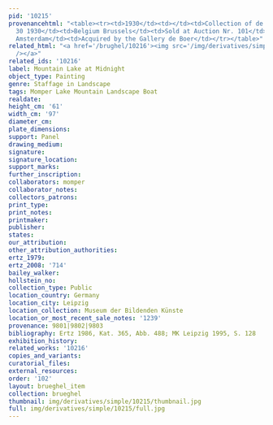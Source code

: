 ```yaml
---
pid: '10215'
provenancehtml: "<table><tr><td>1930</td><td></td><td>Collection of de Wit</td></tr><tr><td>Apr
  30 1930</td><td>Belgium Brussels</td><td>Sold at Auction Nr. 101</td></tr><tr><td>1933</td><td>Netherlands
  Amsterdam</td><td>Acquired by the Gallery de Boer</td></tr></table>"
related_html: "<a href='/brughel/10216'><img src='/img/derivatives/simple/10216/thumbnail.jpg'
  /></a>"
related_ids: '10216'
label: Mountain Lake at Midnight
object_type: Painting
genre: Staffage in Landscape
tags: Momper Lake Mountain Landscape Boat
realdate:
height_cm: '61'
width_cm: '97'
diameter_cm:
plate_dimensions:
support: Panel
drawing_medium:
signature:
signature_location:
support_marks:
further_inscription:
collaborators: momper
collaborator_notes:
collectors_patrons:
print_type:
print_notes:
printmaker:
publisher:
states:
our_attribution:
other_attribution_authorities:
ertz_1979:
ertz_2008: '714'
bailey_walker:
hollstein_no:
collection_type: Public
location_country: Germany
location_city: Leipzig
location_collection: Museum der Bildenden Künste
location_or_most_recent_sale_notes: '1239'
provenance: 9801|9802|9803
bibliography: Ertz 1986, Kat. 365, Abb. 488; MK Leipzig 1995, S. 128
exhibition_history:
related_works: '10216'
copies_and_variants:
curatorial_files:
external_resources:
order: '102'
layout: brueghel_item
collection: brueghel
thumbnail: img/derivatives/simple/10215/thumbnail.jpg
full: img/derivatives/simple/10215/full.jpg
---
```

